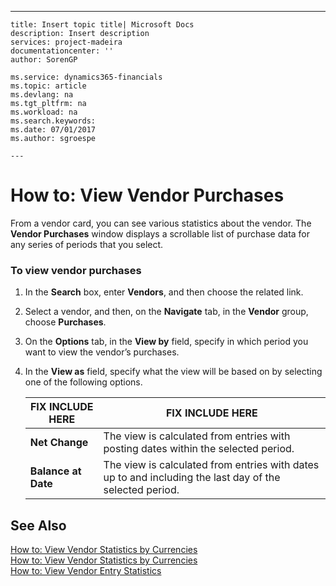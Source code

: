 ---
    title: Insert topic title| Microsoft Docs
    description: Insert description
    services: project-madeira
    documentationcenter: ''
    author: SorenGP

    ms.service: dynamics365-financials
    ms.topic: article
    ms.devlang: na
    ms.tgt_pltfrm: na
    ms.workload: na
    ms.search.keywords:
    ms.date: 07/01/2017
    ms.author: sgroespe

    ---
# How to: View Vendor Purchases
From a vendor card, you can see various statistics about the vendor. The **Vendor Purchases** window displays a scrollable list of purchase data for any series of periods that you select.  
  
### To view vendor purchases  
  
1.  In the **Search** box, enter **Vendors**, and then choose the related link.  
  
2.  Select a vendor, and then, on the **Navigate** tab, in the **Vendor** group, choose **Purchases**.  
  
3.  On the **Options** tab, in the **View by** field, specify in which period you want to view the vendor’s purchases.  
  
4.  In the **View as** field, specify what the view will be based on by selecting one of the following options.  
  
    |FIX INCLUDE HERE<!--[!INCLUDE[bp_tableoption](../ApplicationDesign/includes/bp_tableoption_md.md)] -->|FIX INCLUDE HERE<!--[!INCLUDE[bp_tabledescription](../ApplicationDesign/includes/bp_tabledescription_md.md)] -->|  
    |----------------------------------|---------------------------------------|  
    |**Net Change**|The view is calculated from entries with posting dates within the selected period.|  
    |**Balance at Date**|The view is calculated from entries with dates up to and including the last day of the selected period.|  
  
## See Also  
 [How to: View Vendor Statistics by Currencies](../Finance/how-to-view-vendor-statistics-by-currencies.md)   
 [How to: View Vendor Statistics by Currencies](../Finance/how-to-view-vendor-statistics-by-currencies.md)   
 [How to: View Vendor Entry Statistics](../Finance/how-to-view-vendor-entry-statistics.md)